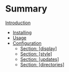 # Summary

[Introduction](./intro.md)

- [Installing](./installing.md)
- [Usage](./usage.md)
- [Configuration](./config.md)
  - [Section: \[display\]](./config_display.md)
  - [Section: \[style\]](./config_style.md)
  - [Section: \[updates\]](./config_updates.md)
  - [Section: \[directories\]](./config_directories.md)
